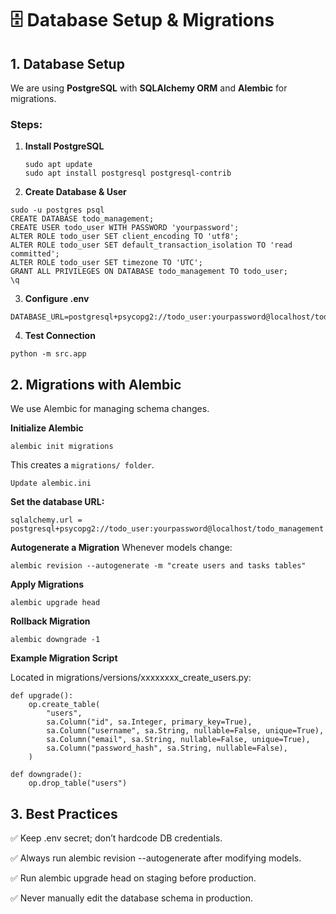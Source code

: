 # 🗄️ Database Setup & Migrations

## 1. **Database Setup**
We are using **PostgreSQL** with **SQLAlchemy ORM** and **Alembic** for migrations.

### Steps:
1. **Install PostgreSQL**
   ```
   sudo apt update
   sudo apt install postgresql postgresql-contrib
   ```
2. **Create Database & User**
```
sudo -u postgres psql
CREATE DATABASE todo_management;
CREATE USER todo_user WITH PASSWORD 'yourpassword';
ALTER ROLE todo_user SET client_encoding TO 'utf8';
ALTER ROLE todo_user SET default_transaction_isolation TO 'read committed';
ALTER ROLE todo_user SET timezone TO 'UTC';
GRANT ALL PRIVILEGES ON DATABASE todo_management TO todo_user;
\q
```
3. **Configure .env**
```
DATABASE_URL=postgresql+psycopg2://todo_user:yourpassword@localhost/todo_management
```

4. **Test Connection**
```
python -m src.app
```

## 2. **Migrations with Alembic**

We use Alembic for managing schema changes.

**Initialize Alembic**
```
alembic init migrations
```

This creates a `migrations/ folder`.
```
Update alembic.ini
```
**Set the database URL:**
```
sqlalchemy.url = postgresql+psycopg2://todo_user:yourpassword@localhost/todo_management
```
**Autogenerate a Migration**
Whenever models change:
```
alembic revision --autogenerate -m "create users and tasks tables"
```
**Apply Migrations**
```
alembic upgrade head
```
**Rollback Migration**
```
alembic downgrade -1
```
**Example Migration Script**

Located in migrations/versions/xxxxxxxx_create_users.py:
```
def upgrade():
    op.create_table(
        "users",
        sa.Column("id", sa.Integer, primary_key=True),
        sa.Column("username", sa.String, nullable=False, unique=True),
        sa.Column("email", sa.String, nullable=False, unique=True),
        sa.Column("password_hash", sa.String, nullable=False),
    )

def downgrade():
    op.drop_table("users")
```
## 3. **Best Practices**

✅ Keep .env secret; don’t hardcode DB credentials.

✅ Always run alembic revision --autogenerate after modifying models.

✅ Run alembic upgrade head on staging before production.

✅ Never manually edit the database schema in production.

